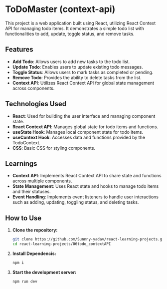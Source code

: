 # ToDoMaster (context-api)


This project is a web application built using React, utilizing React Context API for managing todo items. It demonstrates a simple todo list with functionalities to add, update, toggle status, and remove tasks.

## Features

- **Add Todo**: Allows users to add new tasks to the todo list.
- **Update Todo**: Enables users to update existing todo messages.
- **Toggle Status**: Allows users to mark tasks as completed or pending.
- **Remove Todo**: Provides the ability to delete tasks from the list.
- **Context API**: Utilizes React Context API for global state management across components.

## Technologies Used

- **React**: Used for building the user interface and managing component state.
- **React Context API**: Manages global state for todo items and functions.
- **useState Hook**: Manages local component state for todo items.
- **useContext Hook**: Accesses data and functions provided by the TodoContext.
- **CSS**: Basic CSS for styling components.

## Learnings

- **Context API**: Implements React Context API to share state and functions across multiple components.
- **State Management**: Uses React state and hooks to manage todo items and their statuses.
- **Event Handling**: Implements event listeners to handle user interactions such as adding, updating, toggling status, and deleting tasks.

## How to Use

1. **Clone the repository:**
   ```bash
   git clone https://github.com/Sunnny-yadav/react-learning-projects.git
   cd react-learning-projects/06todo_contextAPI
2. **Install Dependencis:**
   ```bash
   npm i
   ```
3. **Start the development server:**
   ```bash
   npm run dev 
   ```
